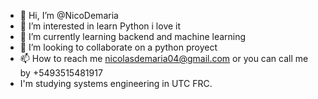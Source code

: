 - 👋 Hi, I’m @NicoDemaria
- 👀 I’m interested in learn Python i love it
- 🌱 I’m currently learning backend and machine learning
- 💞️ I’m looking to collaborate on a python proyect
- 📫 How to reach me nicolasdemaria04@gmail.com  or you can call me by +5493515481917
- I'm studying systems engineering in UTC FRC.  


<!---
NicoDemaria/NicoDemaria is a ✨ special ✨ repository because its `README.md` (this file) appears on your GitHub profile.
You can click the Preview link to take a look at your changes.
--->
